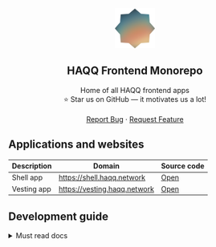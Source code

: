 <div align="center">
  <img src="apps/haqq-website/assets/images/logo.svg" alt="Logo" width="80" height="80">

  <h2 align="center">HAQQ Frontend Monorepo</h2>

  <p align="center">
    Home of all HAQQ frontend apps
    <br />
    ⭐ Star us on GitHub — it motivates us a lot!
    <br />
    <br />
    <a href="https://github.com/haqq-network/frontend/issues/new">Report Bug</a>
    ·
    <a href="https://github.com/haqq-network/frontend/issues/new">Request Feature</a>
  </p>
</div>

## Applications and websites

| Description | Domain                       | Source code          |
| ----------- | ---------------------------- | -------------------- |
| Shell app   | https://shell.haqq.network   | [Open](apps/shell)   |
| Vesting app | https://vesting.haqq.network | [Open](apps/vesting) |

## Development guide

<details>
  <summary>Must read docs</summary>
  <ol>
    <li>
      <a href="https://www.conventionalcommits.org/en/v1.0.0">Conventional commits</a>
    </li>
    <li><a target="_blank" rel="noopener noreferrer" href="https://reactjs.org">React</a></li>
    <li><a target="_blank" rel="noopener noreferrer" href="https://jestjs.io">Jest</a></li>
    <li><a target="_blank" rel="noopener noreferrer" href="https://testing-library.com">Testing library</a></li>
    <li><a target="_blank" rel="noopener noreferrer" href="https://docs.cypress.io">Cypress</a></li>
    <li><a target="_blank" rel="noopener noreferrer" href="https://storybook.js.org">Storybook</a></li>
    <li><a target="_blank" rel="noopener noreferrer" href="https://postcss.org">PostCSS</a></li>
    <li><a target="_blank" rel="noopener noreferrer" href="https://tailwindcss.com/docs">Tailwind</a></li>
    <li><a target="_blank" rel="noopener noreferrer" href="https://nx.dev">NX</a></li>
  </ol>
</details>
